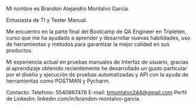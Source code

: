 
Mi nombre es Brandon Alejandro Montalvo Garcia.

Entusiasta de TI y Tester Manual.

Me encuentro en la parte final del Bootcamp de QA Engineer en Tripleten, curso que me ha ayudado a aprender y desarrollar nuevas habilidades, uso de herramientas y metodos para
garantizar la mejor calidad en sus productos.

Mi experiencia actual en pruebas manuales de Interfaz de usuario, gracias al aprendizaje obtenido recientemente he desarrollado un gusto particular por el diseño y ejecución de pruebas automatizadas y API con la ayuda de herramientas como POSTMAN y Pycharm.

Contacto: 
Telefono: 5540667478
E-mail: bmontalvo244@gmail.com
Perfil de Linkedin:  linkedin.com/in/brandon-montalvo-garcia

